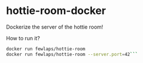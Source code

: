 # hottie-room-docker
Dockerize the server of the hottie room!

How to run it?

```bash
docker run fewlaps/hottie-room
docker run fewlaps/hottie-room --server.port=42```
